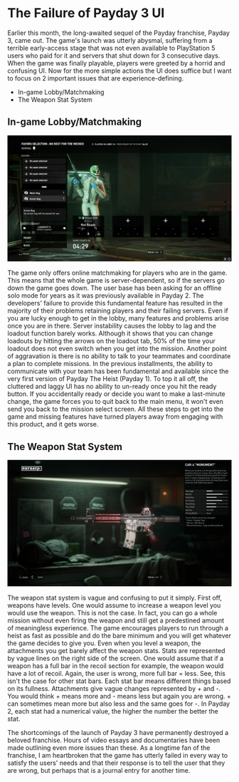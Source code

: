 # The Failure of Payday 3 UI

Earlier this month, the long-awaited sequel of the Payday franchise, Payday 3, came out. The game's launch was utterly abysmal, suffering from a terrible early-access stage that was not even available to PlayStation 5 users who paid for it and servers that shut down for 3 consecutive days. When the game was finally playable, players were greeted by a horrid and confusing UI. Now for the more simple actions the UI does suffice but I want to focus on 2 important issues that are experience-defining. 
  - In-game Lobby/Matchmaking
  - The Weapon Stat System

## In-game Lobby/Matchmaking
![](payday-solo-in-lobby.webp)

The game only offers online matchmaking for players who are in the game. This means that the whole game is server-dependent, so if the servers go down the game goes down. The user base has been asking for an offline solo mode for years as it was previously available in Payday 2. The developers' failure to provide this fundamental feature has resulted in the majority of their problems retaining players and their failing servers. Even if you are lucky enough to get in the lobby, many features and problems arise once you are in there. Server instability causes the lobby to lag and the loadout function barely works. Although it shows that you can change loadouts by hitting the arrows on the loadout tab, 50% of the time your loadout does not even switch when you get into the mission. Another point of aggravation is there is no ability to talk to your teammates and coordinate a plan to complete missions. In the previous installments, the ability to communicate with your team has been fundamental and available since the very first version of Payday The Heist (Payday 1). To top it all off, the cluttered and laggy UI has no ability to un-ready once you hit the ready button. If you accidentally ready or decide you want to make a last-minute change, the game forces you to quit back to the main menu, it won't even send you back to the mission select screen. All these steps to get into the game and missing features have turned players away from engaging with this product, and it gets worse.

## The Weapon Stat System
![](weapon.jpg)

The weapon stat system is vague and confusing to put it simply. First off, weapons have levels. One would assume to increase a weapon level you would use the weapon. This is not the case. In fact, you can go a whole mission without even firing the weapon and still get a predestined amount of meaningless experience. The game encourages players to run through a heist as fast as possible and do the bare minimum and you will get whatever the game decides to give you. Even when you level a weapon, the attachments you get barely affect the weapon stats. Stats are represented by vague lines on the right side of the screen. One would assume that if a weapon has a full bar in the recoil section for example, the weapon would have a lot of recoil. Again, the user is wrong, more full bar = less. See, this isn't the case for other stat bars. Each stat bar means different things based on its fullness. Attachments give vague changes represented by + and -. You would think + means more and - means less but again you are wrong. + can sometimes mean more but also less and the same goes for -. In Payday 2, each stat had a numerical value, the higher the number the better the stat. 

The shortcomings of the launch of Payday 3 have permanently destroyed a beloved franchise. Hours of video essays and documentaries have been made outlining even more issues than these. As a longtime fan of the franchise, I am heartbroken that the game has utterly failed in every way to satisfy the users' needs and that their response is to tell the user that they are wrong, but perhaps that is a journal entry for another time.
